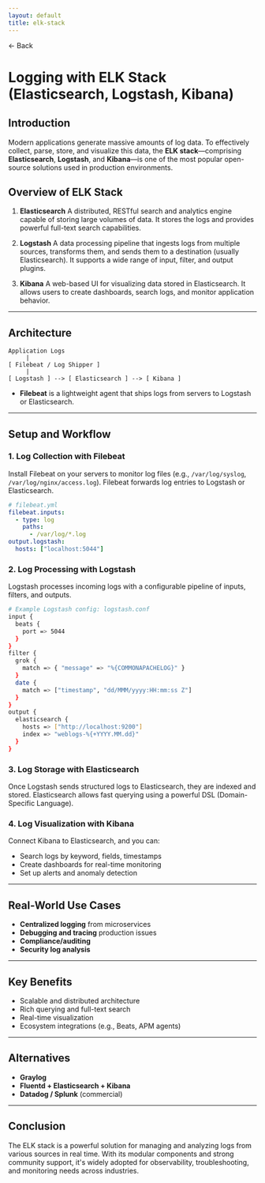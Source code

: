 ```yaml
---
layout: default
title: elk-stack 
---
```


<a href="https://anish7610.github.io/technical-writeups" style="text-decoration: none;">← Back</a>


# Logging with ELK Stack (Elasticsearch, Logstash, Kibana)

## Introduction

Modern applications generate massive amounts of log data. To effectively collect, parse, store, and visualize this data, the **ELK stack**—comprising **Elasticsearch**, **Logstash**, and **Kibana**—is one of the most popular open-source solutions used in production environments.

## Overview of ELK Stack

1. **Elasticsearch**
   A distributed, RESTful search and analytics engine capable of storing large volumes of data. It stores the logs and provides powerful full-text search capabilities.

2. **Logstash**
   A data processing pipeline that ingests logs from multiple sources, transforms them, and sends them to a destination (usually Elasticsearch). It supports a wide range of input, filter, and output plugins.

3. **Kibana**
   A web-based UI for visualizing data stored in Elasticsearch. It allows users to create dashboards, search logs, and monitor application behavior.

---

## Architecture

```plaintext
Application Logs
     |
[ Filebeat / Log Shipper ]
     |
[ Logstash ] --> [ Elasticsearch ] --> [ Kibana ]
```

* **Filebeat** is a lightweight agent that ships logs from servers to Logstash or Elasticsearch.

---

## Setup and Workflow

### 1. **Log Collection with Filebeat**

Install Filebeat on your servers to monitor log files (e.g., `/var/log/syslog`, `/var/log/nginx/access.log`). Filebeat forwards log entries to Logstash or Elasticsearch.

```yaml
# filebeat.yml
filebeat.inputs:
  - type: log
    paths:
      - /var/log/*.log
output.logstash:
  hosts: ["localhost:5044"]
```

### 2. **Log Processing with Logstash**

Logstash processes incoming logs with a configurable pipeline of inputs, filters, and outputs.

```bash
# Example Logstash config: logstash.conf
input {
  beats {
    port => 5044
  }
}
filter {
  grok {
    match => { "message" => "%{COMMONAPACHELOG}" }
  }
  date {
    match => ["timestamp", "dd/MMM/yyyy:HH:mm:ss Z"]
  }
}
output {
  elasticsearch {
    hosts => ["http://localhost:9200"]
    index => "weblogs-%{+YYYY.MM.dd}"
  }
}
```

### 3. **Log Storage with Elasticsearch**

Once Logstash sends structured logs to Elasticsearch, they are indexed and stored. Elasticsearch allows fast querying using a powerful DSL (Domain-Specific Language).

### 4. **Log Visualization with Kibana**

Connect Kibana to Elasticsearch, and you can:

* Search logs by keyword, fields, timestamps
* Create dashboards for real-time monitoring
* Set up alerts and anomaly detection

---

## Real-World Use Cases

* **Centralized logging** from microservices
* **Debugging and tracing** production issues
* **Compliance/auditing**
* **Security log analysis**

---

## Key Benefits

* Scalable and distributed architecture
* Rich querying and full-text search
* Real-time visualization
* Ecosystem integrations (e.g., Beats, APM agents)

---

## Alternatives

* **Graylog**
* **Fluentd + Elasticsearch + Kibana**
* **Datadog / Splunk** (commercial)

---

## Conclusion

The ELK stack is a powerful solution for managing and analyzing logs from various sources in real time. With its modular components and strong community support, it's widely adopted for observability, troubleshooting, and monitoring needs across industries.
